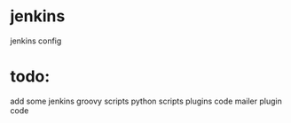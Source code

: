 jenkins
=======
jenkins config

todo:
======

add some jenkins groovy scripts 
python scripts 
plugins code
mailer plugin code
